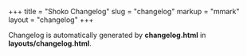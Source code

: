+++
title = "Shoko Changelog"
slug = "changelog"
markup = "mmark"
layout  = "changelog"
+++

Changelog is automatically generated by **changelog.html** in **layouts/changelog.html**.
